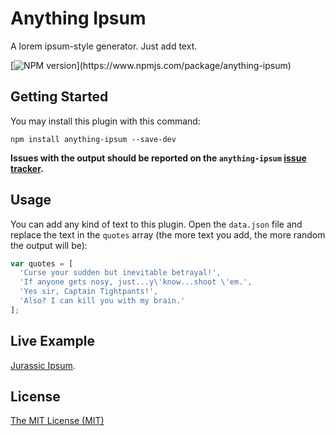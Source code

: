 # Anything Ipsum
A lorem ipsum-style generator. Just add text.

[![NPM version](https://img.shields.io/npm/v/anything-ipsum.svg?)](https://www.npmjs.com/package/anything-ipsum)


## Getting Started

You may install this plugin with this command:

```shell
npm install anything-ipsum --save-dev
```

**Issues with the output should be reported on the `anything-ipsum` [issue tracker](https://github.com/allthingssmitty/anything-ipsum/issues).**


## Usage

You can add any kind of text to this plugin. Open the `data.json` file and replace the text in the `quotes` array (the more text you add, the more random the output will be):

```javascript
var quotes = [
  'Curse your sudden but inevitable betrayal!',
  'If anyone gets nosy, just...y\'know...shoot \'em.',
  'Yes sir, Captain Tightpants!',
  'Also? I can kill you with my brain.'
];
```


## Live Example

[Jurassic Ipsum](http://codepen.io/AllThingsSmitty/pen/bpmZpK).


## License

[The MIT License (MIT)](https://github.com/AllThingsSmitty/anything-ipsum/blob/master/LICENSE)